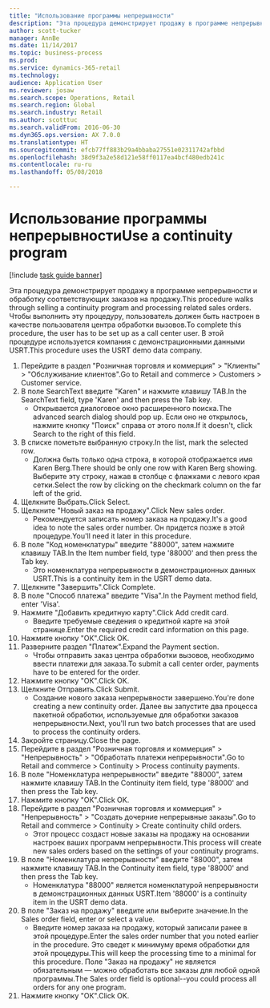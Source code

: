 ```yaml
--- 
title: "Использование программы непрерывности"
description: "Эта процедура демонстрирует продажу в программе непрерывности и обработку соответствующих заказов на продажу."
author: scott-tucker
manager: AnnBe
ms.date: 11/14/2017
ms.topic: business-process
ms.prod: 
ms.service: dynamics-365-retail
ms.technology: 
audience: Application User
ms.reviewer: josaw
ms.search.scope: Operations, Retail
ms.search.region: Global
ms.search.industry: Retail
ms.author: scotttuc
ms.search.validFrom: 2016-06-30
ms.dyn365.ops.version: AX 7.0.0
ms.translationtype: HT
ms.sourcegitcommit: efcb77ff883b29a4bbaba27551e02311742afbbd
ms.openlocfilehash: 38d9f3a2e58d121e58ff0117ea4bcf480edb241c
ms.contentlocale: ru-ru
ms.lasthandoff: 05/08/2018

---
```

# <a name="use-a-continuity-program"></a><span data-ttu-id="88e2e-103">Использование программы непрерывности</span><span class="sxs-lookup"><span data-stu-id="88e2e-103">Use a continuity program</span></span>

[!include [task guide banner](../includes/task-guide-banner.md)]

<span data-ttu-id="88e2e-104">Эта процедура демонстрирует продажу в программе непрерывности и обработку соответствующих заказов на продажу.</span><span class="sxs-lookup"><span data-stu-id="88e2e-104">This procedure walks through selling a continuity program and processing related sales orders.</span></span> <span data-ttu-id="88e2e-105">Чтобы выполнить эту процедуру, пользователь должен быть настроен в качестве пользователя центра обработки вызовов.</span><span class="sxs-lookup"><span data-stu-id="88e2e-105">To complete this procedure, the user has to be set up as a call center user.</span></span> <span data-ttu-id="88e2e-106">В этой процедуре используется компания с демонстрационными данными USRT.</span><span class="sxs-lookup"><span data-stu-id="88e2e-106">This procedure uses the USRT demo data company.</span></span>

1. <span data-ttu-id="88e2e-107">Перейдите в раздел "Розничная торговля и коммерция" > "Клиенты" > "Обслуживание клиентов".</span><span class="sxs-lookup"><span data-stu-id="88e2e-107">Go to Retail and commerce > Customers > Customer service.</span></span>
2. <span data-ttu-id="88e2e-108">В поле SearchText введите "Karen" и нажмите клавишу TAB.</span><span class="sxs-lookup"><span data-stu-id="88e2e-108">In the SearchText field, type 'Karen' and then press the Tab key.</span></span>
    * <span data-ttu-id="88e2e-109">Открывается диалоговое окно расширенного поиска.</span><span class="sxs-lookup"><span data-stu-id="88e2e-109">The advanced search dialog should pop up.</span></span> <span data-ttu-id="88e2e-110">Если оно не открылось, нажмите кнопку "Поиск" справа от этого поля.</span><span class="sxs-lookup"><span data-stu-id="88e2e-110">If it doesn't, click Search to the right of this field.</span></span>  
3. <span data-ttu-id="88e2e-111">В списке пометьте выбранную строку.</span><span class="sxs-lookup"><span data-stu-id="88e2e-111">In the list, mark the selected row.</span></span>
    * <span data-ttu-id="88e2e-112">Должна быть только одна строка, в которой отображается имя Karen Berg.</span><span class="sxs-lookup"><span data-stu-id="88e2e-112">There should be only one row with Karen Berg showing.</span></span> <span data-ttu-id="88e2e-113">Выберите эту строку, нажав в столбце с флажками с левого края сетки.</span><span class="sxs-lookup"><span data-stu-id="88e2e-113">Select the row by clicking on the checkmark column on the far left of the grid.</span></span>  
4. <span data-ttu-id="88e2e-114">Щелкните Выбрать.</span><span class="sxs-lookup"><span data-stu-id="88e2e-114">Click Select.</span></span>
5. <span data-ttu-id="88e2e-115">Щелкните "Новый заказ на продажу".</span><span class="sxs-lookup"><span data-stu-id="88e2e-115">Click New sales order.</span></span>
    * <span data-ttu-id="88e2e-116">Рекомендуется записать номер заказа на продажу.</span><span class="sxs-lookup"><span data-stu-id="88e2e-116">It's a good idea to note the sales order number.</span></span> <span data-ttu-id="88e2e-117">Он придется позже в этой процедуре.</span><span class="sxs-lookup"><span data-stu-id="88e2e-117">You'll need it later in this procedure.</span></span>  
6. <span data-ttu-id="88e2e-118">В поле "Код номенклатуры" введите "88000", затем нажмите клавишу TAB.</span><span class="sxs-lookup"><span data-stu-id="88e2e-118">In the Item number field, type '88000' and then press the Tab key.</span></span>
    * <span data-ttu-id="88e2e-119">Это номенклатура непрерывности в демонстрационных данных USRT.</span><span class="sxs-lookup"><span data-stu-id="88e2e-119">This is a continuity item in the USRT demo data.</span></span>  
7. <span data-ttu-id="88e2e-120">Щелкните "Завершить".</span><span class="sxs-lookup"><span data-stu-id="88e2e-120">Click Complete.</span></span>
8. <span data-ttu-id="88e2e-121">В поле "Способ платежа" введите "Visa".</span><span class="sxs-lookup"><span data-stu-id="88e2e-121">In the Payment method field, enter 'Visa'.</span></span>
9. <span data-ttu-id="88e2e-122">Нажмите "Добавить кредитную карту".</span><span class="sxs-lookup"><span data-stu-id="88e2e-122">Click Add credit card.</span></span>
    * <span data-ttu-id="88e2e-123">Введите требуемые сведения о кредитной карте на этой странице.</span><span class="sxs-lookup"><span data-stu-id="88e2e-123">Enter the required credit card information on this page.</span></span>  
10. <span data-ttu-id="88e2e-124">Нажмите кнопку "OК".</span><span class="sxs-lookup"><span data-stu-id="88e2e-124">Click OK.</span></span>
11. <span data-ttu-id="88e2e-125">Разверните раздел "Платеж".</span><span class="sxs-lookup"><span data-stu-id="88e2e-125">Expand the Payment section.</span></span>
    * <span data-ttu-id="88e2e-126">Чтобы отправить заказ центра обработки вызовов, необходимо ввести платежи для заказа.</span><span class="sxs-lookup"><span data-stu-id="88e2e-126">To submit a call center order, payments have to be entered for the order.</span></span>  
12. <span data-ttu-id="88e2e-127">Нажмите кнопку "OК".</span><span class="sxs-lookup"><span data-stu-id="88e2e-127">Click OK.</span></span>
13. <span data-ttu-id="88e2e-128">Щелкните Отправить.</span><span class="sxs-lookup"><span data-stu-id="88e2e-128">Click Submit.</span></span>
    * <span data-ttu-id="88e2e-129">Создание нового заказа непрерывности завершено.</span><span class="sxs-lookup"><span data-stu-id="88e2e-129">You're done creating a new continuity order.</span></span> <span data-ttu-id="88e2e-130">Далее вы запустите два процесса пакетной обработки, используемые для обработки заказов непрерывности.</span><span class="sxs-lookup"><span data-stu-id="88e2e-130">Next, you'll run two batch processes that are used to process the continuity orders.</span></span>  
14. <span data-ttu-id="88e2e-131">Закройте страницу.</span><span class="sxs-lookup"><span data-stu-id="88e2e-131">Close the page.</span></span>
15. <span data-ttu-id="88e2e-132">Перейдите в раздел "Розничная торговля и коммерция" > "Непрерывность" > "Обработать платежи непрерывности".</span><span class="sxs-lookup"><span data-stu-id="88e2e-132">Go to Retail and commerce > Continuity > Process continuity payments.</span></span>
16. <span data-ttu-id="88e2e-133">В поле "Номенклатура непрерывности" введите "88000", затем нажмите клавишу TAB.</span><span class="sxs-lookup"><span data-stu-id="88e2e-133">In the Continuity item field, type '88000' and then press the Tab key.</span></span>
17. <span data-ttu-id="88e2e-134">Нажмите кнопку "OК".</span><span class="sxs-lookup"><span data-stu-id="88e2e-134">Click OK.</span></span>
18. <span data-ttu-id="88e2e-135">Перейдите в раздел "Розничная торговля и коммерция" > "Непрерывность" > "Создать дочерние непрерывные заказы".</span><span class="sxs-lookup"><span data-stu-id="88e2e-135">Go to Retail and commerce > Continuity > Create continuity child orders.</span></span>
    * <span data-ttu-id="88e2e-136">Этот процесс создаст новые заказы на продажу на основании настроек ваших программ непрерывности.</span><span class="sxs-lookup"><span data-stu-id="88e2e-136">This process will create new sales orders based on the settings of your continuity programs.</span></span>  
19. <span data-ttu-id="88e2e-137">В поле "Номенклатура непрерывности" введите "88000", затем нажмите клавишу TAB.</span><span class="sxs-lookup"><span data-stu-id="88e2e-137">In the Continuity item field, type '88000' and then press the Tab key.</span></span>
    * <span data-ttu-id="88e2e-138">Номенклатура "88000" является номенклатурой непрерывности в демонстрационных данных USRT.</span><span class="sxs-lookup"><span data-stu-id="88e2e-138">Item '88000' is a continuity item in the USRT demo data.</span></span>  
20. <span data-ttu-id="88e2e-139">В поле "Заказ на продажу" введите или выберите значение.</span><span class="sxs-lookup"><span data-stu-id="88e2e-139">In the Sales order field, enter or select a value.</span></span>
    * <span data-ttu-id="88e2e-140">Введите номер заказа на продажу, который записали ранее в этой процедуре.</span><span class="sxs-lookup"><span data-stu-id="88e2e-140">Enter the sales order number that you noted earlier in the procedure.</span></span> <span data-ttu-id="88e2e-141">Это сведет к минимуму время обработки для этой процедуры.</span><span class="sxs-lookup"><span data-stu-id="88e2e-141">This will keep the processing time to a minimal for this procedure.</span></span> <span data-ttu-id="88e2e-142">Поле "Заказ на продажу" не является обязательным — можно обработать все заказы для любой одной программы.</span><span class="sxs-lookup"><span data-stu-id="88e2e-142">The Sales order field is optional--you could process all orders for any one program.</span></span>  
21. <span data-ttu-id="88e2e-143">Нажмите кнопку "OК".</span><span class="sxs-lookup"><span data-stu-id="88e2e-143">Click OK.</span></span>


